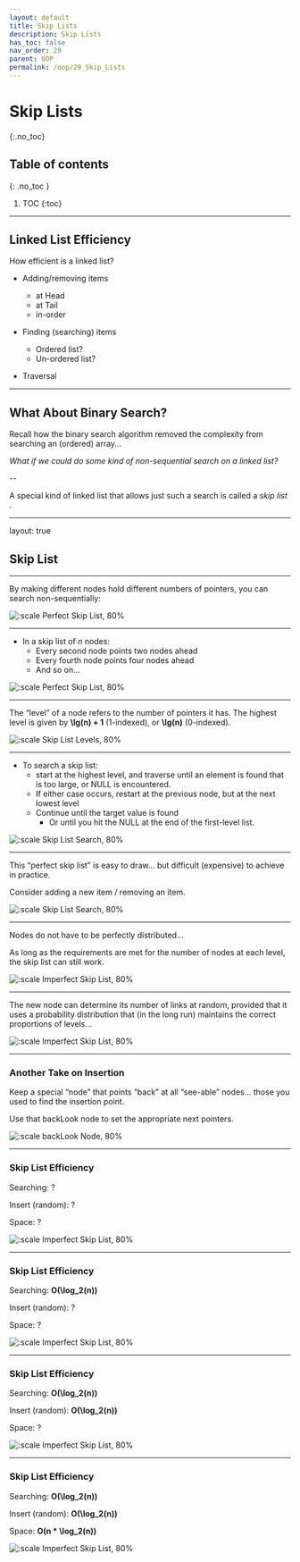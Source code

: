 ```yaml
---
layout: default
title: Skip Lists
description: Skip Lists
has_toc: false
nav_order: 29
parent: OOP
permalink: /oop/29_Skip_Lists
---
```


# Skip Lists
{:.no_toc}

## Table of contents
{: .no_toc }

1. TOC
{:toc}
---

## Linked List Efficiency

How efficient is a linked list?


* Adding/removing items    
    * at Head
    * at Tail
    * in-order

* Finding (searching) items
    * Ordered list?
    * Un-ordered list?

* Traversal

---

## What About Binary Search?

Recall how the binary search algorithm removed the complexity from searching an (ordered) array...

_What if we could do some kind of non-sequential search on a linked list?_

--

A special kind of linked list that allows just such a search is called a  _skip list_ .

---
layout: true

## Skip List

---

By making different nodes hold different numbers of pointers, you can search non-sequentially:

![:scale Perfect Skip List, 80%]({{site.baseurl}}/assets/CS50pics/skip_list/skip_lists1.png)

---

* In a skip list of  _n_  nodes:
  * Every second node points two nodes ahead
  * Every fourth node points four nodes ahead
  * And so on...

![:scale Perfect Skip List, 80%]({{site.baseurl}}/assets/CS50pics/skip_list/skip_lists1.png)

---

The “level” of a node refers to the number of pointers it has.  The highest level is given by  __\lg(n) + 1__ (1-indexed), or __\lg(n)__ (0-indexed).

![:scale Skip List Levels, 80%]({{site.baseurl}}/assets/CS50pics/skip_list/skip_lists2.png)

---

* To search a skip list:
  * start at the highest level, and traverse until an element is found that is too large, or NULL is encountered.
  * If either case occurs, restart at the previous node, but at the next lowest level
  * Continue until the target value is found
    * Or until you hit the NULL at the end of the first-level list.

![:scale Skip List Search, 80%]({{site.baseurl}}/assets/CS50pics/skip_list/skip_lists2.png)

---

This “perfect skip list” is easy to draw... but difficult (expensive) to achieve in practice.

Consider adding a new item / removing an item.

![:scale Skip List Search, 80%]({{site.baseurl}}/assets/CS50pics/skip_list/skip_lists2.png)

---

Nodes do not have to be perfectly distributed...

As long as the requirements are met for the number of nodes at each level, the skip list can still work.

![:scale Imperfect Skip List, 80%]({{site.baseurl}}/assets/CS50pics/skip_list/skip_lists3.png)

---

The new node can determine its number of links at random, provided that it uses a probability distribution that (in the long run) maintains the correct proportions of levels...

![:scale Imperfect Skip List, 80%]({{site.baseurl}}/assets/CS50pics/skip_list/skip_lists3.png)

---

### Another Take on Insertion

Keep a special “node” that points “back” at all “see-able” nodes... those you used to find the insertion point.

Use that backLook node to set the appropriate next pointers.

![:scale backLook Node, 80%]({{site.baseurl}}/assets/CS50pics/skip_list/skip_lists4.png)

---

### Skip List Efficiency

Searching: ?

Insert (random): ?

Space: ?

![:scale Imperfect Skip List, 80%]({{site.baseurl}}/assets/CS50pics/skip_list/skip_lists3.png)

---

### Skip List Efficiency

Searching: __O(\log_2(n))__

Insert (random): ?

Space: ?

![:scale Imperfect Skip List, 80%]({{site.baseurl}}/assets/CS50pics/skip_list/skip_lists3.png)

---

### Skip List Efficiency

Searching: __O(\log_2(n))__

Insert (random): __O(\log_2(n))__ 

Space: ?

![:scale Imperfect Skip List, 80%]({{site.baseurl}}/assets/CS50pics/skip_list/skip_lists3.png)

---

### Skip List Efficiency

Searching:  __O(\log_2(n))__ 

Insert (random): __O(\log_2(n))__ 

Space:  __O(n * \log_2(n))__

![:scale Imperfect Skip List, 80%]({{site.baseurl}}/assets/CS50pics/skip_list/skip_lists3.png)

